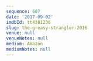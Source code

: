 ```yaml
---
sequence: 607
date: '2017-09-02'
imdbId: tt4381236
slug: the-greasy-strangler-2016
venue: null
venueNotes: null
medium: Amazon
mediumNotes: null
---
```


